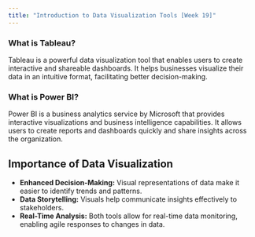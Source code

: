 ```yaml
---
title: "Introduction to Data Visualization Tools [Week 19]"
---
```

### What is Tableau?
Tableau is a powerful data visualization tool that enables users to create interactive and shareable dashboards. It helps businesses visualize their data in an intuitive format, facilitating better decision-making.

### What is Power BI?
Power BI is a business analytics service by Microsoft that provides interactive visualizations and business intelligence capabilities. It allows users to create reports and dashboards quickly and share insights across the organization.

## Importance of Data Visualization
- **Enhanced Decision-Making:** Visual representations of data make it easier to identify trends and patterns.
- **Data Storytelling:** Visuals help communicate insights effectively to stakeholders.
- **Real-Time Analysis:** Both tools allow for real-time data monitoring, enabling agile responses to changes in data.

